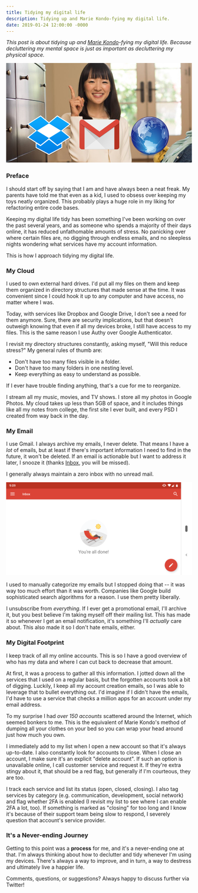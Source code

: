 ```yaml
---
title: Tidying my digital life
description: Tidying up and Marie Kondo-fying my digital life.
date: 2019-01-24 12:00:00 -0000
---
```


_This post is about tidying up and [Marie Kondo](https://konmari.com/)-fying my digital life. Because decluttering my mental space is just as important as decluttering my physical space._

![Marie Kondo](/assets/posts/tidying-my-digital-life/tidying.png)

### Preface

I should start off by saying that I am and have always been a neat freak. My parents have told me that even as a kid, I used to obsess over keeping my toys neatly organized. This probably plays a huge role in my liking for refactoring entire code bases.

Keeping my digital life tidy has been something I've been working on over the past several years, and as someone who spends a majority of their days online, it has reduced unfathomable amounts of stress. No panicking over where certain files are, no digging through endless emails, and no sleepless nights wondering what services have my account information.

This is how I approach tidying my digital life.

### My Cloud

I used to own external hard drives. I'd put all my files on them and keep them organized in directory structures that made sense at the time. It was convenient since I could hook it up to any computer and have access, no matter where I was.

Today, with services like Dropbox and Google Drive, I don't see a need for them anymore. Sure, there are security implications, but that doesn't outweigh knowing that even if all my devices broke, I still have access to my files. This is the same reason I use Authy over Google Authenticator.

I revisit my directory structures constantly, asking myself, "Will this reduce stress?" My general rules of thumb are:

- Don't have too many files visible in a folder.
- Don't have too many folders in one nesting level.
- Keep everything as easy to understand as possible.

If I ever have trouble finding anything, that's a cue for me to reorganize.

I stream all my music, movies, and TV shows. I store all my photos in Google Photos. My cloud takes up less than 5GB of space, and it includes things like all my notes from college, the first site I ever built, and every PSD I created from way back in the day.

### My Email

I use Gmail. I always archive my emails, I never delete. That means I have a _lot_ of emails, but at least if there's important information I need to find in the future, it won't be deleted. If an email is actionable but I want to address it later, I snooze it (thanks [Inbox](https://www.google.com/inbox/), you will be missed).

I generally always maintain a zero inbox with no unread mail.

![My zero inbox](/assets/posts/tidying-my-digital-life/nomail.png)

I used to manually categorize my emails but I stopped doing that -- it was way too much effort than it was worth. Companies like Google build sophisticated search algorithms for a reason. I use them pretty liberally.

I unsubscribe from _everything_. If I ever get a promotional email, I'll archive it, but you best believe I'm taking myself off their mailing list. This has made it so whenever I get an email notification, it's something I'll _actually_ care about. This also made it so I don't hate emails, either.

### My Digital Footprint

I keep track of all my online accounts. This is so I have a good overview of who has my data and where I can cut back to decrease that amount.

At first, it was a process to gather all this information. I jotted down all the services that I used on a regular basis, but the forgotten accounts took a bit of digging. Luckily, I keep all my account creation emails, so I was able to leverage that to bullet everything out. I'd imagine if I didn't have the emails, I'd have to use a service that checks a million apps for an account under my email address.

To my surprise I had _over 150 accounts_ scattered around the Internet, which seemed bonkers to me. This is the equivalent of Marie Kondo's method of dumping all your clothes on your bed so you can wrap your head around just how much you own.

I immediately add to my list when I open a new account so that it's always up-to-date. I also constantly look for accounts to close. When I close an account, I make sure it's an explicit "delete account". If such an option is unavailable online, I call customer service and request it. If they're extra stingy about it, that should be a red flag, but generally if I'm courteous, they are too.

I track each service and list its status (open, closed, closing). I also tag services by category (e.g. communication, development, social network) and flag whether 2FA is enabled (I revisit my list to see where I can enable 2FA a lot, too). If something is marked as "closing" for too long and I know it's because of their support team being slow to respond, I severely question that account's service provider.

### It's a Never-ending Journey

Getting to this point was a **process** for me, and it's a never-ending one at that. I'm always thinking about how to declutter and tidy whenever I'm using my devices. There's always a way to improve, and in turn, a way to destress and ultimately live a happier life.

Comments, questions, or suggestions? Always happy to discuss further via Twitter!
